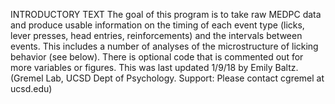 INTRODUCTORY TEXT
The goal of this program is to take raw MEDPC data and produce usable
information on the timing of each event type (licks, lever presses, head
entries, reinforcements) and the intervals between events. This includes a
number of analyses of the microstructure of licking behavior (see
below). There is optional code that is commented out for more variables or
figures. This was last updated 1/9/18 by Emily Baltz. (Gremel Lab, UCSD
Dept of Psychology. Support: Please contact cgremel at ucsd.edu)
